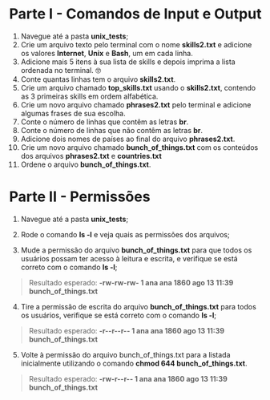  # Parte I - Comandos de Input e Output

1. Navegue até a pasta **unix_tests**;
2. Crie um arquivo texto pelo terminal com o nome **skills2.txt** e adicione os valores **Internet**, **Unix** e **Bash**, um em cada linha.
3. Adicione mais 5 itens à sua lista de skills e depois imprima a lista ordenada no terminal. 🤓
4. Conte quantas linhas tem o arquivo **skills2.txt**.
5. Crie um arquivo chamado **top_skills.txt** usando o **skills2.txt**, contendo as 3 primeiras skills em ordem alfabética.
6. Crie um novo arquivo chamado **phrases2.txt** pelo terminal e adicione algumas frases de sua escolha.
7. Conte o número de linhas que contêm as letras **br**.
8. Conte o número de linhas que não contêm as letras **br**.
9. Adicione dois nomes de países ao final do arquivo **phrases2.txt**.
10. Crie um novo arquivo chamado **bunch_of_things.txt** com os conteúdos dos arquivos **phrases2.txt** e **countries.txt**
11. Ordene o arquivo **bunch_of_things.txt**.

# Parte II - Permissões

1. Navegue até a pasta **unix_tests**;

2. Rode o comando **ls -l** e veja quais as permissões dos arquivos;

3. Mude a permissão do arquivo **bunch_of_things.txt** para que todos os usuários possam ter acesso à leitura e escrita, e verifique se está correto com o comando **ls -l**;

> Resultado esperado: **-rw-rw-rw- 1 ana ana 1860 ago 13 11:39 bunch_of_things.txt**

4. Tire a permissão de escrita do arquivo **bunch_of_things.txt** para todos os usuários, verifique se está correto com o comando **ls -l**;

> Resultado esperado: **-r--r--r-- 1 ana ana 1860 ago 13 11:39 bunch_of_things.txt** 

5. Volte à permissão do arquivo bunch_of_things.txt para a listada inicialmente utilizando o comando **chmod 644 bunch_of_things.txt**.

> Resultado esperado: **-rw-r--r-- 1 ana ana 1860 ago 13 11:39 bunch_of_things.txt** 